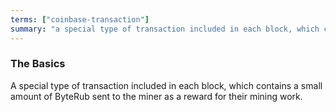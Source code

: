 ```yaml
---
terms: ["coinbase-transaction"]
summary: "a special type of transaction included in each block, which contains a small amount of ByteRub sent to the miner as a reward for their mining work"
---
```


### The Basics

A special type of transaction included in each block, which contains a small amount of ByteRub sent to the miner as a reward for their mining work.